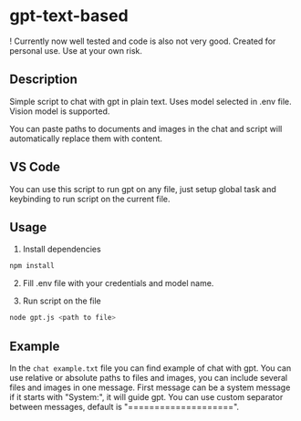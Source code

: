 # gpt-text-based

! Currently now well tested and code is also not very good. Created for personal use. Use at your own risk.

## Description

Simple script to chat with gpt in plain text.
Uses model selected in .env file.
Vision model is supported.

You can paste paths to documents and images in the chat and script will automatically replace them with content.

## VS Code

You can use this script to run gpt on any file, just setup global task and keybinding to run script on the current file.

## Usage

1. Install dependencies
```bash
npm install
```
2. Fill .env file with your credentials and model name.

3. Run script on the file
```bash
node gpt.js <path to file>
```

## Example

In the `chat example.txt` file you can find example of chat with gpt. You can use relative or absolute paths to files and images, you can include several files and images in one message. First message can be a system message if it starts with "System:", it will guide gpt.
You can use custom separator between messages, default is "====================".